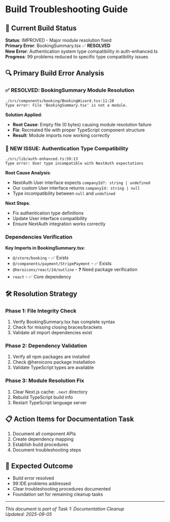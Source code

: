 # Build Troubleshooting Guide

## 🚨 Current Build Status
**Status**: IMPROVED - Major module resolution fixed  
**Primary Error**: BookingSummary.tsx ✅ **RESOLVED**  
**New Error**: Authentication system type compatibility in auth-enhanced.ts  
**Progress**: 99 problems reduced to specific type compatibility issues  

## 🔍 Primary Build Error Analysis

### ✅ **RESOLVED: BookingSummary Module Resolution**
```
./src/components/booking/BookingWizard.tsx:11:28
Type error: File 'BookingSummary.tsx' is not a module.
```

**Solution Applied**:
- **Root Cause**: Empty file (0 bytes) causing module resolution failure
- **Fix**: Recreated file with proper TypeScript component structure
- **Result**: Module imports now working correctly

### 🔄 **NEW ISSUE: Authentication Type Compatibility**
```
./src/lib/auth-enhanced.ts:59:13
Type error: User type incompatible with NextAuth expectations
```

**Root Cause Analysis**:
- NextAuth User interface expects `companyId?: string | undefined`
- Our custom User interface returns `companyId: string | null`
- Type incompatibility between `null` and `undefined`

**Next Steps**:
- Fix authentication type definitions
- Update User interface compatibility
- Ensure NextAuth integration works correctly

### Dependencies Verification
**Key Imports in BookingSummary.tsx**:
- `@/store/booking` - ✅ Exists
- `@/components/payment/StripePayment` - ✅ Exists  
- `@heroicons/react/24/outline` - ❓ Need package verification
- `react` - ✅ Core dependency

## 🛠️ Resolution Strategy

### Phase 1: File Integrity Check
1. Verify BookingSummary.tsx has complete syntax
2. Check for missing closing braces/brackets
3. Validate all import dependencies exist

### Phase 2: Dependency Validation
1. Verify all npm packages are installed
2. Check @heroicons package installation
3. Validate TypeScript types are available

### Phase 3: Module Resolution Fix
1. Clear Next.js cache: `.next` directory
2. Rebuild TypeScript build info
3. Restart TypeScript language server

## 📋 Action Items for Documentation Task
1. Document all component APIs
2. Create dependency mapping
3. Establish build procedures
4. Document troubleshooting steps

## 🎯 Expected Outcome
- Build error resolved
- 99 IDE problems addressed
- Clear troubleshooting procedures documented
- Foundation set for remaining cleanup tasks

---
*This document is part of Task 1: Documentation Cleanup*  
*Updated: 2025-09-05*
